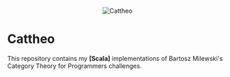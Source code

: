 <p align="center">
  <img src="https://github.com/P3trur0/little-scm-garden/blob/master/cattheo.png?raw=true" alt="Cattheo"/>
</p>

Cattheo
===

This repository contains my **[Scala]** implementations of Bartosz Milewski's Category Theory for Programmers challenges.
